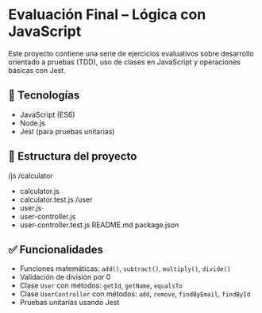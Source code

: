 # Evaluación Final – Lógica con JavaScript

Este proyecto contiene una serie de ejercicios evaluativos sobre desarrollo orientado a pruebas (TDD), uso de clases en JavaScript y operaciones básicas con Jest.

## 🧪 Tecnologías

- JavaScript (ES6)
- Node.js
- Jest (para pruebas unitarias)

## 📂 Estructura del proyecto
/js
/calculator
- calculator.js
- calculator.test.js
/user
- user.js
- user-controller.js
- user-controller.test.js
README.md
package.json

## ✅ Funcionalidades

- Funciones matemáticas: `add()`, `subtract()`, `multiply()`, `divide()`
- Validación de división por 0
- Clase `User` con métodos: `getId`, `getName`, `equalsTo`
- Clase `UserController` con métodos: `add`, `remove`, `findByEmail`, `findById`
- Pruebas unitarias usando Jest